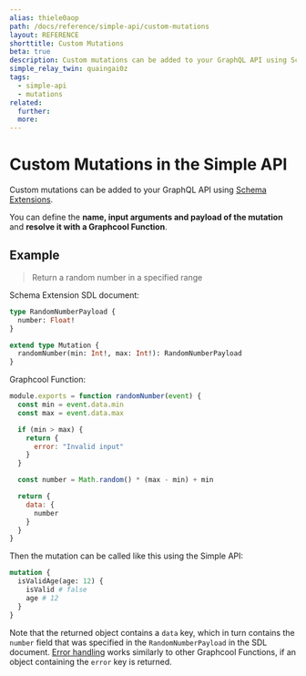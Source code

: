 ```yaml
---
alias: thiele0aop
path: /docs/reference/simple-api/custom-mutations
layout: REFERENCE
shorttitle: Custom Mutations
beta: true
description: Custom mutations can be added to your GraphQL API using Schema Extensions.
simple_relay_twin: quaingai0z
tags:
  - simple-api
  - mutations
related:
  further:
  more:
---
```


# Custom Mutations in the Simple API

Custom mutations can be added to your GraphQL API using [Schema Extensions](!alias-xohbu7uf2e).

You can define the **name, input arguments and payload of the mutation** and **resolve it with a Graphcool Function**.

## Example

> Return a random number in a specified range

Schema Extension SDL document:

```graphql
type RandomNumberPayload {
  number: Float!
}

extend type Mutation {
  randomNumber(min: Int!, max: Int!): RandomNumberPayload
}
```

Graphcool Function:

```js
module.exports = function randomNumber(event) {
  const min = event.data.min
  const max = event.data.max

  if (min > max) {
    return {
      error: "Invalid input"
    }
  }

  const number = Math.random() * (max - min) + min

  return {
    data: {
      number
    }
  }
}
```

Then the mutation can be called like this using the Simple API:

```graphql
mutation {
  isValidAge(age: 12) {
    isValid # false
    age # 12
  }
}
```

Note that the returned object contains a `data` key, which in turn contains the `number` field that was specified in the `RandomNumberPayload` in the SDL document. [Error handling](!alias-quawa7aed0) works similarly to other Graphcool Functions, if an object containing the `error` key is returned.
